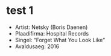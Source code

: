 # test 1


* Artist: Netsky (Boris Daenen)
* Plaadifirma: Hospital Records
* Singel: “Forget What You Look Like”
* Avaldusaeg: 2016
